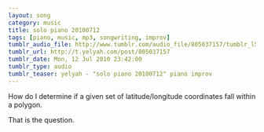 ```yaml
---
layout: song
category: music
title: solo piano 20100712
tags: [piano, music, mp3, songwriting, improv]
tumblr_audio_file: http://www.tumblr.com/audio_file/805037157/tumblr_l5hbqvizeC1qzo4ep
tumblr_url: http://t.yelyah.com/post/805037157
tumblr_date: Mon, 12 Jul 2010 23:42:00
tumblr_type: audio
tumblr_teaser: yelyah - "solo piano 20100712" piano improv
---
```

How do I determine if a given set of latitude/longitude coordinates fall within a polygon.

That is the question.

